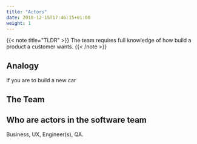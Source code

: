 ```yaml
---
title: "Actors"
date: 2018-12-15T17:46:15+01:00
weight: 1
---
```


{{< note title="TLDR" >}}
The team requires full knowledge of how build a product a customer wants.
{{< /note >}}

## Analogy
If you are to build a new car

## The Team


## Who are actors in the software team
Business, UX, Engineer(s), QA.